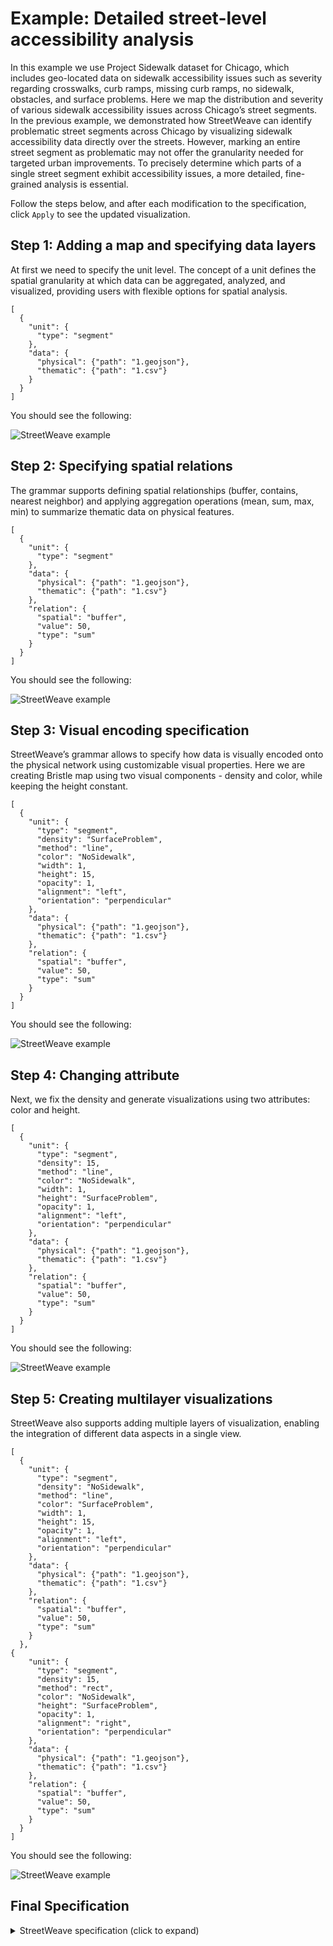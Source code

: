 # Example: Detailed street-level accessibility analysis

In this example we use Project Sidewalk dataset for Chicago, which includes geo-located data on sidewalk accessibility issues such as severity regarding crosswalks, curb ramps, missing curb ramps, no sidewalk, obstacles, and surface problems. Here we map the distribution and severity of various sidewalk accessibility issues across Chicago’s street segments. In the previous example, we demonstrated how StreetWeave can identify problematic street segments across Chicago by visualizing sidewalk accessibility data directly over the streets. However, marking an entire street segment as problematic may not offer the granularity needed for targeted urban improvements. To precisely determine which parts of a single street segment exhibit accessibility issues, a more detailed, fine-grained analysis is essential.

Follow the steps below, and after each modification to the specification, click `Apply` to see the updated visualization.

## Step 1: Adding a map and specifying data layers

At first we need to specify the unit level. The concept of a unit defines the spatial granularity at which data can be aggregated, analyzed, and visualized, providing users with flexible options for spatial analysis.

```
[
  {
    "unit": {
      "type": "segment"
    },
    "data": {
      "physical": {"path": "1.geojson"},
      "thematic": {"path": "1.csv"}
    }
  }
]
```

You should see the following:

![StreetWeave example](step1.png?raw=true)

## Step 2: Specifying spatial relations

 The grammar supports defining spatial relationships (buffer, contains, nearest neighbor) and applying aggregation operations (mean, sum, max, min) to summarize thematic data on physical features.

```
[
  {
    "unit": {
      "type": "segment"
    },
    "data": {
      "physical": {"path": "1.geojson"},
      "thematic": {"path": "1.csv"}
    },
    "relation": {
      "spatial": "buffer",
      "value": 50,
      "type": "sum"
    }
  }
]
```

You should see the following:

![StreetWeave example](step2.png?raw=true)

## Step 3: Visual encoding specification

StreetWeave’s grammar allows to specify how data is visually encoded onto the physical network using customizable visual properties. Here we are creating Bristle map using two visual components - density and color, while keeping the height constant.

```
[
  {
    "unit": {
      "type": "segment",
      "density": "SurfaceProblem",
      "method": "line",
      "color": "NoSidewalk",
      "width": 1,
      "height": 15,
      "opacity": 1,
      "alignment": "left",
      "orientation": "perpendicular"
    },
    "data": {
      "physical": {"path": "1.geojson"},
      "thematic": {"path": "1.csv"}
    },
    "relation": {
      "spatial": "buffer",
      "value": 50,
      "type": "sum"
    }
  }
]
```


You should see the following:

![StreetWeave example](step4.png?raw=true)

## Step 4: Changing attribute

Next, we fix the density and generate visualizations using two attributes: color and height.

<!-- StreetWeave’s grammar offers the flexibility to transform one visualization into another simply by tweaking a single attribute, here changing the `orientation` from `parallel` to `perpendicular` a new visualization can be created. -->

```
[
  {
    "unit": {
      "type": "segment",
      "density": 15,
      "method": "line",
      "color": "NoSidewalk",
      "width": 1,
      "height": "SurfaceProblem",
      "opacity": 1,
      "alignment": "left",
      "orientation": "perpendicular"
    },
    "data": {
      "physical": {"path": "1.geojson"},
      "thematic": {"path": "1.csv"}
    },
    "relation": {
      "spatial": "buffer",
      "value": 50,
      "type": "sum"
    }
  }
]
```

You should see the following:

![StreetWeave example](step5.png?raw=true)


## Step 5: Creating multilayer visualizations

StreetWeave also supports adding multiple layers of visualization, enabling the integration of different data aspects in a single view.

```
[
  {
    "unit": {
      "type": "segment",
      "density": "NoSidewalk",
      "method": "line",
      "color": "SurfaceProblem",
      "width": 1,
      "height": 15,
      "opacity": 1,
      "alignment": "left",
      "orientation": "perpendicular"
    },
    "data": {
      "physical": {"path": "1.geojson"},
      "thematic": {"path": "1.csv"}
    },
    "relation": {
      "spatial": "buffer",
      "value": 50,
      "type": "sum"
    }
  },
{
    "unit": {
      "type": "segment",
      "density": 15,
      "method": "rect",
      "color": "NoSidewalk",
      "height": "SurfaceProblem",
      "opacity": 1,
      "alignment": "right",
      "orientation": "perpendicular"
    },
    "data": {
      "physical": {"path": "1.geojson"},
      "thematic": {"path": "1.csv"}
    },
    "relation": {
      "spatial": "buffer",
      "value": 50,
      "type": "sum"
    }
  }
]

```


You should see the following:

![StreetWeave example](step6.png?raw=true)

## Final Specification
<details>
<summary>StreetWeave specification (click to expand)</summary>

```diff
[
  {
    "unit": {
      "type": "segment",
      "density": "NoSidewalk",
      "method": "line",
      "color": "SurfaceProblem",
      "width": 1,
      "height": 15,
      "opacity": 1,
      "alignment": "left",
      "orientation": "perpendicular"
    },
    "data": {
      "physical": {"path": "1.geojson"},
      "thematic": {"path": "1.csv"}
    },
    "relation": {
      "spatial": "buffer",
      "value": 50,
      "type": "sum"
    }
  },
{
    "unit": {
      "type": "segment",
      "density": 15,
      "method": "rect",
      "color": "NoSidewalk",
      "height": "SurfaceProblem",
      "opacity": 1,
      "alignment": "right",
      "orientation": "perpendicular"
    },
    "data": {
      "physical": {"path": "1.geojson"},
      "thematic": {"path": "1.csv"}
    },
    "relation": {
      "spatial": "buffer",
      "value": 50,
      "type": "sum"
    }
  }
]

```
</details>
